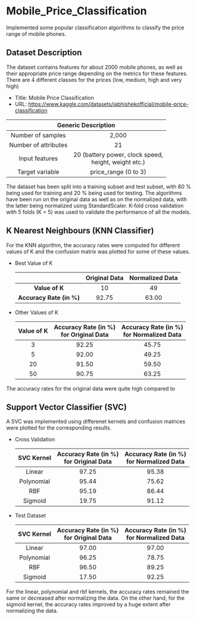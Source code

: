 # Mobile_Price_Classification
Implemented some popular classification algorithms to classify the price range of mobile phones.

## Dataset Description
The dataset contains features for about 2000 mobile phones, as well as their appropriate price range depending on the metrics for these features. There are 4 different classes for the prices (low, medium, high and very high)
* Title: Mobile Price Classification
* URL: https://www.kaggle.com/datasets/iabhishekofficial/mobile-price-classification
<table>
<thead>
  <tr>
    <th align="center" colspan="2">Generic Description</th>
  </tr>
</thead>
<tbody>
  <tr>
    <td align="center">Number of samples</td>
    <td align="center">2,000</td>
  </tr>
  <tr>
    <td align="center">Number of attributes</td>
    <td align="center">21</td>
  </tr>
  <tr>
    <td align="center">Input features</td>
    <td align="center">20 (battery power, clock speed, <br> height, weight etc.)</td>
  </tr>
  <tr>
    <td align="center">Target variable</td>
    <td align="center">price_range (0 to 3)</td>
  </tr>
</tbody>
</table>

The dataset has been split into a training subset and test subset, with 80 % being used for training and 20 % being used for testing. The algorithms have been run on the original data as well as on the normalized data, with the latter being normalized using StandardScaler. K-fold cross validation with 5 folds (K = 5) was used to validate the performance of all the models.

## K Nearest Neighbours (KNN Classifier)
For the KNN algorithm, the accuracy rates were computed for different values of K and the confusion matrix was plotted for some of these values.
* Best Value of K
  <table>
  <thead>
    <tr>
      <th align="center"></th>
      <th align="center">Original Data</th>
      <th align="center">Normalized Data</th>
    </tr>
  </thead>
  <tbody>
    <tr>
      <td align="center"><strong>Value of K</strong></td>
      <td align="center">10</td>
      <td align="center">49</td>
    </tr>
    <tr>
      <td align="center"><strong>Accuracy Rate (in %)</strong></td>
      <td align="center">92.75</td>
      <td align="center">63.00</td>
    </tr>
  </tbody>
  </table>
* Other Values of K
  <table>
  <thead>
    <tr>
      <th align="center">Value of K</th>
      <th align="center">Accuracy Rate (in %) <br> for Original Data</th>
      <th align="center">Accuracy Rate (in %) <br> for Normalized Data</th>
    </tr>
  </thead>
  <tbody>
    <tr>
      <td align="center">3</td>
      <td align="center">92.25</td>
      <td align="center">45.75</td>
    </tr>
    <tr>
      <td align="center">5</td>
      <td align="center">92.00</td>
      <td align="center">49.25</td>
    </tr>
    <tr>
      <td align="center">20</td>
      <td align="center">91.50</td>
      <td align="center">59.50</td>
    </tr>
    <tr>
      <td align="center">50</td>
      <td align="center">90.75</td>
      <td align="center">63.25</td>
    </tr>
  </tbody>
  </table>
The accuracy rates for the original data were quite high compared to

## Support Vector Classifier (SVC)
A SVC was implemented using differenet kernels and confusion matrices were plotted for the corresponding results.
* Cross Validation
  <table>
  <thead>
    <tr>
      <th align="center">SVC Kernel</th>
      <th align="center">Accuracy Rate (in %) <br> for Original Data</th>
      <th align="center">Accuracy Rate (in %) <br> for Normalized Data</th>
    </tr>
  </thead>
  <tbody>
    <tr>
      <td align="center">Linear</td>
      <td align="center">97.25</td>
      <td align="center">95.38</td>
    </tr>
    <tr>
      <td align="center">Polynomial</td>
      <td align="center">95.44</td>
      <td align="center">75.62</td>
    </tr>
    <tr>
      <td align="center">RBF</td>
      <td align="center">95.19</td>
      <td align="center">86.44</td>
    </tr>
    <tr>
      <td align="center">Sigmoid</td>
      <td align="center">19.75</td>
      <td align="center">91.12</td>
    </tr>
  </tbody>
  </table>

* Test Dataset
  <table>
  <thead>
    <tr>
      <th align="center">SVC Kernel</th>
      <th align="center">Accuracy Rate (in %) <br> for Original Data</th>
      <th align="center">Accuracy Rate (in %) <br> for Normalized Data</th>
    </tr>
  </thead>
  <tbody>
    <tr>
      <td align="center">Linear</td>
      <td align="center">97.00</td>
      <td align="center">97.00</td>
    </tr>
    <tr>
      <td align="center">Polynomial</td>
      <td align="center">96.25</td>
      <td align="center">78.75</td>
    </tr>
    <tr>
      <td align="center">RBF</td>
      <td align="center">96.50</td>
      <td align="center">89.25</td>
    </tr>
    <tr>
      <td align="center">Sigmoid</td>
      <td align="center">17.50</td>
      <td align="center">92.25</td>
    </tr>
  </tbody>
  </table>

For the linear, polynomial and rbf kernels, the accuracy rates remained the same or decreased after normalizing the data. On the other hand, for the sigmoid kernel, the accuracy rates improved by a huge extent after normalizing the data.
